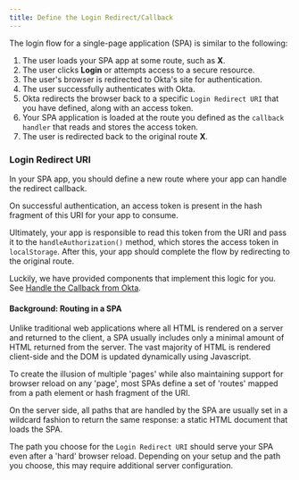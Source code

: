 ```yaml
---
title: Define the Login Redirect/Callback
---
```

The login flow for a single-page application (SPA) is similar to the following:

1. The user loads your SPA app at some route, such as **X**.
2. The user clicks **Login** or attempts access to a secure resource.
3. The user's browser is redirected to Okta's site for authentication.
4. The user successfully authenticates with Okta.
5. Okta redirects the browser back to a specific `Login Redirect URI` that you have defined, along with an access token.
6. Your SPA application is loaded at the route you defined as the `callback handler` that reads and stores the access token.
7. The user is redirected back to the original route **X**.

### Login Redirect URI

In your SPA app, you should define a new route where your app can handle the redirect callback.

On successful authentication, an access token is present in the hash fragment of this URI for your app to consume.

Ultimately, your app is responsible to read this token from the URI and pass it to the `handleAuthorization()` method, which  stores the access token in `localStorage`. After this, your app should complete the flow by redirecting to the original route. 

Luckily, we have provided components that implement this logic for you. See [Handle the Callback from Okta](handle-the-callback-from-Okta).

#### Background: Routing in a SPA

Unlike traditional web applications where all HTML is rendered on a server and returned to the client, a SPA usually includes only a minimal amount of HTML returned from the server. The vast majority of HTML is rendered client-side and the DOM is updated dynamically using Javascript.

To create the illusion of multiple 'pages' while also maintaining support for browser reload on any 'page', most SPAs define a set of 'routes' mapped from a path element or hash fragment of the URI.

On the server side, all paths that are handled by the SPA are usually set in a wildcard fashion to return the same response: a static HTML document that loads the SPA.

The path you choose for the `Login Redirect URI` should serve your SPA even after a 'hard' browser reload. Depending on your setup and the path you choose, this may require additional server configuration.






